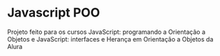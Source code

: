 # Javascript POO

Projeto feito para os cursos JavaScript: programando a Orientação a Objetos e JavaScript: interfaces e Herança em Orientação a Objetos da Alura
